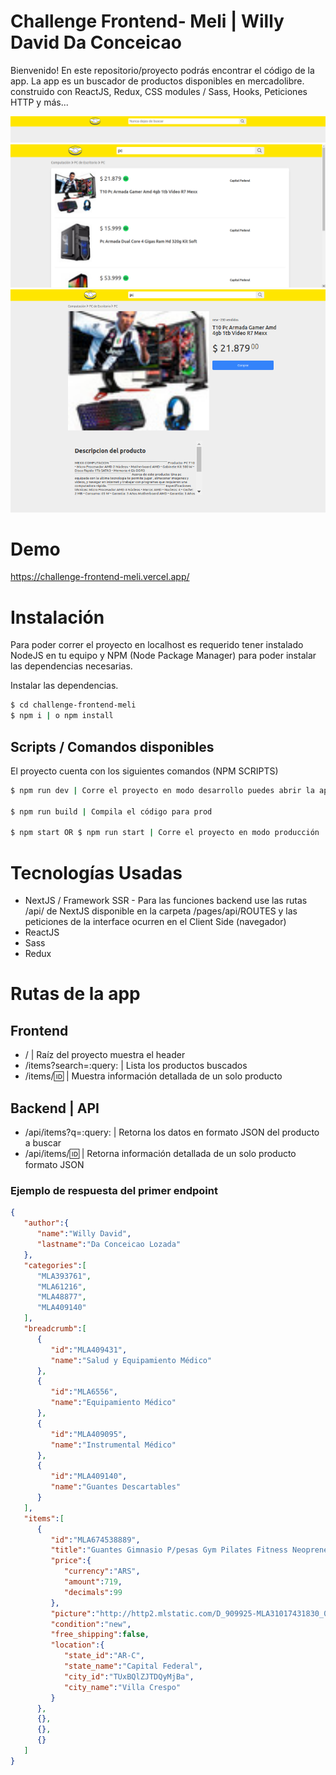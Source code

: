 # Challenge Frontend- Meli | Willy David Da Conceicao

Bienvenido! En este repositorio/proyecto podrás encontrar el código de la app. La app es un buscador de productos disponibles en mercadolibre. construido con ReactJS, Redux, CSS modules / Sass, Hooks, Peticiones HTTP y más...
 
![](./github-images/header.png)
![](./github-images/products.png)
![](./github-images/product.png)


# Demo
https://challenge-frontend-meli.vercel.app/

# Instalación

Para poder correr el proyecto en localhost es requerido tener instalado NodeJS en tu equipo y NPM (Node Package Manager) para poder instalar las dependencias necesarias.

Instalar las dependencias.

```sh
$ cd challenge-frontend-meli
$ npm i | o npm install
```

## Scripts / Comandos disponibles

El proyecto cuenta con los siguientes comandos (NPM SCRIPTS)

```sh
$ npm run dev | Corre el proyecto en modo desarrollo puedes abrir la app en el puerto :3000 http://localhost:3000/

$ npm run build | Compila el código para prod

$ npm start OR $ npm run start | Corre el proyecto en modo producción 
```

# Tecnologías Usadas

- NextJS / Framework SSR - Para las funciones backend use las rutas /api/ de NextJS disponible en la carpeta /pages/api/ROUTES y las peticiones de la interface ocurren en el Client Side (navegador)
- ReactJS
- Sass
- Redux

# Rutas de la app

## Frontend
- / | Raíz del proyecto muestra el header
- /items?search=:query: | Lista los productos buscados
- /items/:id: | Muestra información detallada de un solo producto

## Backend | API
- /api/items?q=:query: | Retorna los datos en formato JSON del producto a buscar
- /api/items/:id: | Retorna información detallada de un solo producto formato JSON

### Ejemplo de respuesta del primer endpoint

```json
{
   "author":{
      "name":"Willy David",
      "lastname":"Da Conceicao Lozada"
   },
   "categories":[
      "MLA393761",
      "MLA61216",
      "MLA48877",
      "MLA409140"
   ],
   "breadcrumb":[
      {
         "id":"MLA409431",
         "name":"Salud y Equipamiento Médico"
      },
      {
         "id":"MLA6556",
         "name":"Equipamiento Médico"
      },
      {
         "id":"MLA409095",
         "name":"Instrumental Médico"
      },
      {
         "id":"MLA409140",
         "name":"Guantes Descartables"
      }
   ],
   "items":[
      {
         "id":"MLA674538889",
         "title":"Guantes Gimnasio P/pesas Gym Pilates Fitness Neoprene El Rey",
         "price":{
            "currency":"ARS",
            "amount":719,
            "decimals":99
         },
         "picture":"http://http2.mlstatic.com/D_909925-MLA31017431830_062019-O.jpg",
         "condition":"new",
         "free_shipping":false,
         "location":{
            "state_id":"AR-C",
            "state_name":"Capital Federal",
            "city_id":"TUxBQlZJTDQyMjBa",
            "city_name":"Villa Crespo"
         }
      },
      {},
      {},
      {}
   ]
}
```
